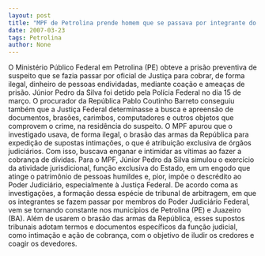```yaml
---
layout: post
title: "MPF de Petrolina prende homem que se passava por integrante do Judiciário "
date: 2007-03-23
tags: Petrolina
author: None
---
```

O Ministério Público Federal em Petrolina (PE) obteve a prisão preventiva de suspeito que se fazia passar por oficial de Justiça para cobrar, de forma ilegal, dinheiro de pessoas endividadas, mediante coação e ameaças de prisão. Júnior Pedro da Silva foi detido pela Polícia Federal no dia 15 de março. 
O procurador da República Pablo Coutinho Barreto conseguiu também que a Justiça Federal determinasse a busca e apreensão de documentos, brasões, carimbos, computadores e outros objetos que comprovem o crime, na residência do suspeito. 
O MPF apurou que o investigado usava, de forma ilegal, o brasão das armas da República para expedição de supostas intimações, o que é atribuição exclusiva de órgãos judiciários. Com isso, buscava enganar e intimidar as vítimas ao fazer a cobrança de dívidas.
Para o MPF, Júnior Pedro da Silva simulou o exercício da atividade jurisdicional, função exclusiva do Estado, em um engodo que atinge o patrimônio de pessoas humildes e, pior, impõe o descrédito ao Poder Judiciário, especialmente à Justiça Federal. 
De acordo coma as investigações, a formação dessa espécie de tribunal de arbitragem, em que os integrantes se fazem passar por membros do Poder Judiciário Federal, vem se tornando constante nos municípios de Petrolina (PE) e Juazeiro (BA). 
Além de usarem o brasão das armas da República, esses supostos tribunais adotam termos e documentos específicos da função judicial, como intimação e ação de cobrança, com o objetivo de iludir os credores e coagir os devedores. 